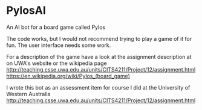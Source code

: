 PylosAI
=======

An AI bot for a board game called Pylos

The code works, but I would not recommend trying to play a game of it for fun. The user interface needs some work.

For a description of the game have a look at the assignment description at on UWA's website or the wikipedia page
http://teaching.csse.uwa.edu.au/units/CITS4211/Project/12/assignment.html
https://en.wikipedia.org/wiki/Pylos_(board_game)

I wrote this bot as an assessment item for course I did at the University of Western Australia
http://teaching.csse.uwa.edu.au/units/CITS4211/Project/12/assignment.html
